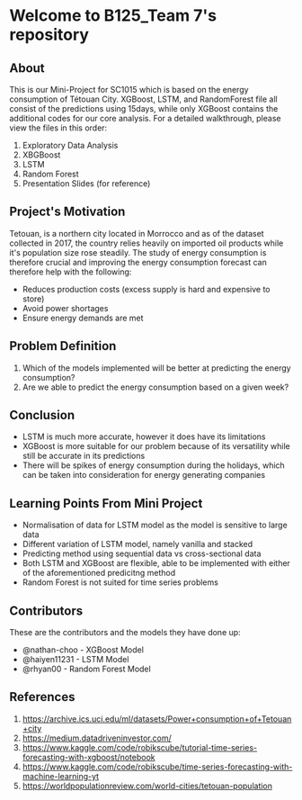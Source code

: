 # Welcome to B125_Team 7's repository

## About
This is our Mini-Project for SC1015 which is based on the energy consumption of Tétouan City. XGBoost, LSTM, and RandomForest file all consist of the predictions using 15days, while only XGBoost contains the additional codes for our core analysis. For a detailed walkthrough, please view the files in this order:

1. Exploratory Data Analysis
2. XBGBoost
3. LSTM 
4. Random Forest
5. Presentation Slides (for reference)

## Project's Motivation
Tetouan, is a northern city located in Morrocco and as of the dataset collected in 2017, the country relies heavily on imported oil products while it's population size rose steadily. The study of energy consumption is therefore crucial and improving the energy consumption forecast can therefore help with the following:
- Reduces production costs (excess supply is hard and expensive to store)
- Avoid power shortages
- Ensure energy demands are met

## Problem Definition
1. Which of the models implemented will be better at predicting the energy consumption?
2. Are we able to predict the energy consumption based on a given week?

## Conclusion
- LSTM is much more accurate, however it does have its limitations
- XGBoost is more suitable for our problem because of its versatility while still be accurate in its predictions
- There will be spikes of energy consumption during the holidays, which can be taken into consideration for energy generating companies

## Learning Points From Mini Project
- Normalisation of data for LSTM model as the model is sensitive to large data 
- Different variation of LSTM model, namely vanilla and stacked
- Predicting method using sequential data vs cross-sectional data
- Both LSTM and XGBoost are flexible, able to be implemented with either of the aforementioned predicitng method
- Random Forest is not suited for time series problems

## Contributors
These are the contributors and the models they have done up:
+ @nathan-choo  - XGBoost Model
+ @haiyen11231  - LSTM Model
+ @rhyan00      - Random Forest Model

## References
1) https://archive.ics.uci.edu/ml/datasets/Power+consumption+of+Tetouan+city
2) https://medium.datadriveninvestor.com/
3) https://www.kaggle.com/code/robikscube/tutorial-time-series-forecasting-with-xgboost/notebook
4) https://www.kaggle.com/code/robikscube/time-series-forecasting-with-machine-learning-yt
5) https://worldpopulationreview.com/world-cities/tetouan-population
